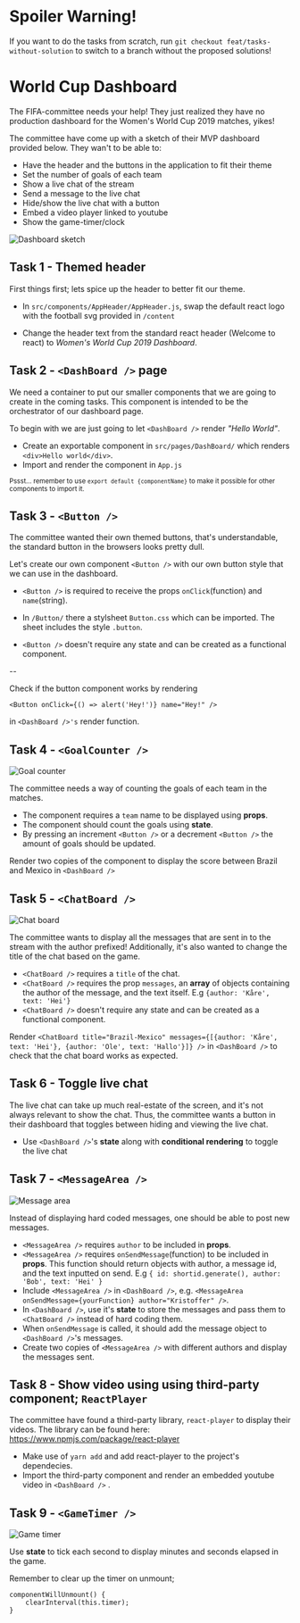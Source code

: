 # Spoiler Warning!

If you want to do the tasks from scratch, run `git checkout feat/tasks-without-solution` to switch to a branch without the proposed solutions!

# World Cup Dashboard

The FIFA-committee needs your help! They just realized they have no production dashboard for the Women's World Cup 2019 matches, yikes!

The committee have come up with a sketch of their MVP dashboard provided below. They wan't to be able to:

- Have the header and the buttons in the application to fit their theme
- Set the number of goals of each team
- Show a live chat of the stream
- Send a message to the live chat
- Hide/show the live chat with a button
- Embed a video player linked to youtube
- Show the game-timer/clock

![Dashboard sketch](src/content/dashboard_sketch.png?raw=true 'Dashboard sketch')

## Task 1 - Themed header

First things first; lets spice up the header to better fit our theme.

- In `src/components/AppHeader/AppHeader.js`, swap the default react logo with the football svg provided in `/content`

- Change the header text from the standard react header (Welcome to react) to _Women's World Cup 2019 Dashboard_.

## Task 2 - `<DashBoard />` page

We need a container to put our smaller components that we are going to create in the coming tasks. This component is intended to be the orchestrator of our dashboard page.

To begin with we are just going to let `<DashBoard />` render _"Hello World"_.

- Create an exportable component in `src/pages/DashBoard/` which renders `<div>Hello world</div>`.
- Import and render the component in `App.js`

<small>Pssst... remember to use `export default {componentName}` to make it possible for other components to import it.</small>

## Task 3 - `<Button />`

The committee wanted their own themed buttons, that's understandable, the standard button in the browsers looks pretty dull.

Let's create our own component `<Button />` with our own button style that we can use in the dashboard.

- `<Button />` is required to receive the props `onClick`(function) and `name`(string).

- In `/Button/` there a stylsheet `Button.css` which can be imported. The sheet includes the style `.button`.
- `<Button />` doesn't require any state and can be created as a functional component.

--

Check if the button component works by rendering

```
<Button onClick={() => alert('Hey!')} name="Hey!" />
```

in `<DashBoard />'s` render function.

## Task 4 - `<GoalCounter />`

![Goal counter](src/content/goal_counter.png?raw=true 'Goal counter')

The committee needs a way of counting the goals of each team in the matches.

- The component requires a `team` name to be displayed using <strong>props</strong>.
- The component should count the goals using <strong>state</strong>.
- By pressing an increment `<Button />` or a decrement `<Button />` the amount of goals should be updated.

Render two copies of the component to display the score between Brazil and Mexico in `<DashBoard />`

## Task 5 - `<ChatBoard />`

![Chat board](src/content/chat_board.png?raw=true 'Chat board')

The committee wants to display all the messages that are sent in to the stream with the author prefixed! Additionally, it's also wanted to change the title of the chat based on the game.

- `<ChatBoard />` requires a `title` of the chat.
- `<ChatBoard />` requires the prop `messages`, an <strong>array</strong> of objects containing the author of the message, and the text itself. E.g
  `{author: 'Kåre', text: 'Hei'}`
- `<ChatBoard />` doesn't require any state and can be created as a functional component.

Render `<ChatBoard title="Brazil-Mexico" messages={[{author: 'Kåre', text: 'Hei'}, {author: 'Ole', text: 'Hallo'}]} />` in `<DashBoard />` to check that the chat board works as expected.

## Task 6 - Toggle live chat

The live chat can take up much real-estate of the screen, and it's not always relevant to show the chat. Thus, the committee wants a button in their dashboard that toggles between hiding and viewing the live chat.

- Use `<DashBoard />`'s <strong>state</strong> along with <strong>conditional rendering</strong> to toggle the live chat

## Task 7 - `<MessageArea />`

![Message area](src/content/message_area.png?raw=true 'Message area')

Instead of displaying hard coded messages, one should be able to post new messages.

- `<MessageArea />` requires `author` to be included in <strong>props</strong>.
- `<MessageArea />` requires `onSendMessage`(function) to be included in <strong>props</strong>. This function should return objects with author, a message id, and the text inputted on send. E.g
  `{ id: shortid.generate(), author: 'Bob', text: 'Hei' }`
- Include `<MessageArea />` in `<DashBoard />`, e.g. `<MessageArea onSendMessage={yourFunction} author="Kristoffer" />`.
- In `<DashBoard />`, use it's <strong>state</strong> to store the messages and pass them to `<ChatBoard />` instead of hard coding them.
- When `onSendMessage` is called, it should add the message object to `<DashBoard />`'s messages.
- Create two copies of `<MessageArea />` with different authors and display the messages sent.

## Task 8 - Show video using using third-party component; `ReactPlayer`

The committee have found a third-party library, `react-player` to display their videos. The library can be found here:
https://www.npmjs.com/package/react-player

- Make use of `yarn add` and add react-player to the project's dependecies.
- Import the third-party component and render an embedded youtube video in `<DashBoard />` .

## Task 9 - `<GameTimer />`

![Game timer](src/content/game_timer.png?raw=true 'Game timer')

Use <strong>state</strong> to tick each second to display minutes and seconds elapsed in the game.

Remember to clear up the timer on unmount;

```
componentWillUnmount() {
    clearInterval(this.timer);
}
```
